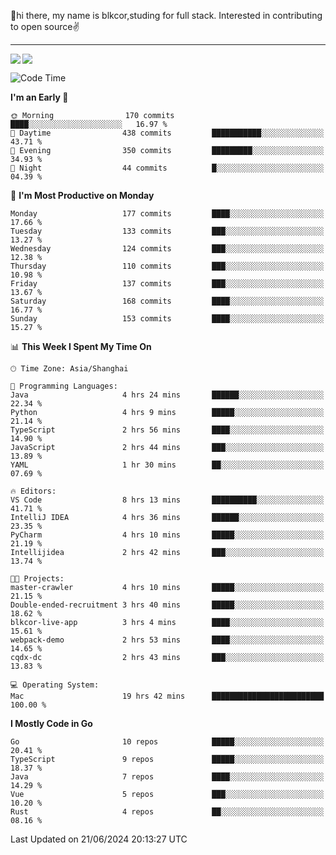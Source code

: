 👋hi there, my name is blkcor,studing for full stack.
Interested in contributing to open source✌️

<hr/>

![](https://github-readme-stats.vercel.app/api?username=blkcor)
<a href="https://github.com/blkcor/github-readme-stats">
    <img align="left" src="https://github-readme-stats.vercel.app/api/top-langs/?username=blkcor&hide=jupyter%20notebook,shaderlab,tex,c%23&langs_count=9" />
</a>


<!--START_SECTION:waka-->
![Code Time](http://img.shields.io/badge/Code%20Time-1%2C121%20hrs%209%20mins-blue)

**I'm an Early 🐤** 

```text
🌞 Morning                170 commits         ████░░░░░░░░░░░░░░░░░░░░░   16.97 % 
🌆 Daytime                438 commits         ███████████░░░░░░░░░░░░░░   43.71 % 
🌃 Evening                350 commits         █████████░░░░░░░░░░░░░░░░   34.93 % 
🌙 Night                  44 commits          █░░░░░░░░░░░░░░░░░░░░░░░░   04.39 % 
```
📅 **I'm Most Productive on Monday** 

```text
Monday                   177 commits         ████░░░░░░░░░░░░░░░░░░░░░   17.66 % 
Tuesday                  133 commits         ███░░░░░░░░░░░░░░░░░░░░░░   13.27 % 
Wednesday                124 commits         ███░░░░░░░░░░░░░░░░░░░░░░   12.38 % 
Thursday                 110 commits         ███░░░░░░░░░░░░░░░░░░░░░░   10.98 % 
Friday                   137 commits         ███░░░░░░░░░░░░░░░░░░░░░░   13.67 % 
Saturday                 168 commits         ████░░░░░░░░░░░░░░░░░░░░░   16.77 % 
Sunday                   153 commits         ████░░░░░░░░░░░░░░░░░░░░░   15.27 % 
```


📊 **This Week I Spent My Time On** 

```text
🕑︎ Time Zone: Asia/Shanghai

💬 Programming Languages: 
Java                     4 hrs 24 mins       ██████░░░░░░░░░░░░░░░░░░░   22.34 % 
Python                   4 hrs 9 mins        █████░░░░░░░░░░░░░░░░░░░░   21.14 % 
TypeScript               2 hrs 56 mins       ████░░░░░░░░░░░░░░░░░░░░░   14.90 % 
JavaScript               2 hrs 44 mins       ███░░░░░░░░░░░░░░░░░░░░░░   13.89 % 
YAML                     1 hr 30 mins        ██░░░░░░░░░░░░░░░░░░░░░░░   07.69 % 

🔥 Editors: 
VS Code                  8 hrs 13 mins       ██████████░░░░░░░░░░░░░░░   41.71 % 
IntelliJ IDEA            4 hrs 36 mins       ██████░░░░░░░░░░░░░░░░░░░   23.35 % 
PyCharm                  4 hrs 10 mins       █████░░░░░░░░░░░░░░░░░░░░   21.19 % 
Intellijidea             2 hrs 42 mins       ███░░░░░░░░░░░░░░░░░░░░░░   13.74 % 

🐱‍💻 Projects: 
master-crawler           4 hrs 10 mins       █████░░░░░░░░░░░░░░░░░░░░   21.15 % 
Double-ended-recruitment 3 hrs 40 mins       █████░░░░░░░░░░░░░░░░░░░░   18.62 % 
blkcor-live-app          3 hrs 4 mins        ████░░░░░░░░░░░░░░░░░░░░░   15.61 % 
webpack-demo             2 hrs 53 mins       ████░░░░░░░░░░░░░░░░░░░░░   14.65 % 
cqdx-dc                  2 hrs 43 mins       ███░░░░░░░░░░░░░░░░░░░░░░   13.83 % 

💻 Operating System: 
Mac                      19 hrs 42 mins      █████████████████████████   100.00 % 
```

**I Mostly Code in Go** 

```text
Go                       10 repos            █████░░░░░░░░░░░░░░░░░░░░   20.41 % 
TypeScript               9 repos             █████░░░░░░░░░░░░░░░░░░░░   18.37 % 
Java                     7 repos             ████░░░░░░░░░░░░░░░░░░░░░   14.29 % 
Vue                      5 repos             ███░░░░░░░░░░░░░░░░░░░░░░   10.20 % 
Rust                     4 repos             ██░░░░░░░░░░░░░░░░░░░░░░░   08.16 % 
```




 Last Updated on 21/06/2024 20:13:27 UTC
<!--END_SECTION:waka-->


